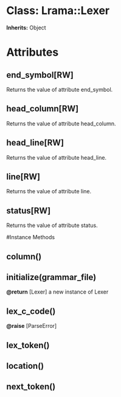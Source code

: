 # Class: Lrama::Lexer
**Inherits:** Object
    



# Attributes
## end_symbol[RW] [](#attribute-i-end_symbol)
Returns the value of attribute end_symbol.

## head_column[RW] [](#attribute-i-head_column)
Returns the value of attribute head_column.

## head_line[RW] [](#attribute-i-head_line)
Returns the value of attribute head_line.

## line[RW] [](#attribute-i-line)
Returns the value of attribute line.

## status[RW] [](#attribute-i-status)
Returns the value of attribute status.


#Instance Methods
## column() [](#method-i-column)

## initialize(grammar_file) [](#method-i-initialize)

**@return** [Lexer] a new instance of Lexer

## lex_c_code() [](#method-i-lex_c_code)

**@raise** [ParseError] 

## lex_token() [](#method-i-lex_token)

## location() [](#method-i-location)

## next_token() [](#method-i-next_token)

